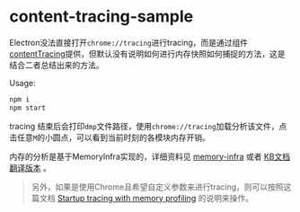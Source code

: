 # content-tracing-sample

Electron没法直接打开`chrome://tracing`进行tracing，而是通过组件[contentTracing](https://xwartz.gitbooks.io/electron-gitbook/content/en/api/content-tracing.html)提供，但默认没有说明如何进行内存快照如何捕捉的方法，这是结合二者总结出来的方法。

Usage:

```sh
npm i
npm start
```

tracing 结束后会打印`dmp`文件路径，使用`chrome://tracing`加载分析该文件，点击任意`M`的小圆点，可以看到当前时刻的各模块内存开销。

内存的分析是基于MemoryInfra实现的，详细资料见 [memory-infra](https://chromium.googlesource.com/chromium/src/+/refs/heads/main/docs/memory-infra/README.md) 或者 [KB文档翻译版本](https://kb.cvte.com/pages/viewpage.action?pageId=119563595) 。

> 另外，如果是使用Chrome且希望自定义参数来进行tracing，则可以按照这篇文档 [Startup tracing with memory profiling](https://www.chromium.org/developers/how-tos/trace-event-profiling-tool/memory/startup-tracing-with-memory-profiling/) 的说明来操作。
